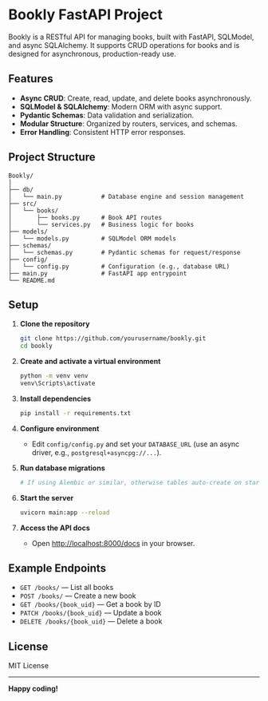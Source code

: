 # Bookly FastAPI Project

Bookly is a RESTful API for managing books, built with FastAPI, SQLModel, and async SQLAlchemy. It supports CRUD operations for books and is designed for asynchronous, production-ready use.

## Features

- **Async CRUD**: Create, read, update, and delete books asynchronously.
- **SQLModel & SQLAlchemy**: Modern ORM with async support.
- **Pydantic Schemas**: Data validation and serialization.
- **Modular Structure**: Organized by routers, services, and schemas.
- **Error Handling**: Consistent HTTP error responses.

## Project Structure

```
Bookly/
│
├── db/
│   └── main.py           # Database engine and session management
├── src/
│   └── books/
│       ├── books.py      # Book API routes
│       └── services.py   # Business logic for books
├── models/
│   └── models.py         # SQLModel ORM models
├── schemas/
│   └── schemas.py        # Pydantic schemas for request/response
├── config/
│   └── config.py         # Configuration (e.g., database URL)
├── main.py               # FastAPI app entrypoint
└── README.md
```

## Setup

1. **Clone the repository**
    ```sh
    git clone https://github.com/yourusername/bookly.git
    cd bookly
    ```

2. **Create and activate a virtual environment**
    ```sh
    python -m venv venv
    venv\Scripts\activate
    ```

3. **Install dependencies**
    ```sh
    pip install -r requirements.txt
    ```

4. **Configure environment**
    - Edit `config/config.py` and set your `DATABASE_URL` (use an async driver, e.g., `postgresql+asyncpg://...`).

5. **Run database migrations**
    ```sh
    # If using Alembic or similar, otherwise tables auto-create on startup
    ```

6. **Start the server**
    ```sh
    uvicorn main:app --reload
    ```

7. **Access the API docs**
    - Open [http://localhost:8000/docs](http://localhost:8000/docs) in your browser.

## Example Endpoints

- `GET /books/` — List all books
- `POST /books/` — Create a new book
- `GET /books/{book_uid}` — Get a book by ID
- `PATCH /books/{book_uid}` — Update a book
- `DELETE /books/{book_uid}` — Delete a book

## License

MIT License

---

**Happy coding!**